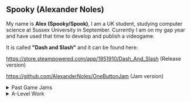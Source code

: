 ## Spooky (Alexander Noles)

My name is **Alex (Spooky/Spook)**, I am a UK student, studying computer science at Sussex University in September. Currently I am on my gap year and have used that time to develop and publish a videogame. 

It is called **"Dash and Slash"** and it can be found here: 

https://store.steampowered.com/app/1951910/Dash_And_Slash   (Release version)

https://github.com/AlexanderNoles/OneButtonJam              (Jam version)

<details>
  <p><summary>Past Game Jams</summary></p>
  <a href="https://github.com/AlexanderNoles/MiniJam111">
    <img src="https://github-readme-stats.vercel.app/api/pin/?username=AlexanderNoles&repo=MiniJam111">
  </a>
  <a href="https://github.com/Piturnah/dicethulhu">
    <img src="https://github-readme-stats.vercel.app/api/pin/?username=Piturnah&repo=dicethulhu">
  </a>
  <a href="https://github.com/AlexanderNoles/LD47">
    <img src="https://github-readme-stats.vercel.app/api/pin/?username=AlexanderNoles&repo=LD47">
  </a>
  <a href="https://github.com/AlexanderNoles/OneButtonJam">
    <img src="https://github-readme-stats.vercel.app/api/pin/?username=AlexanderNoles&repo=OneButtonJam">
  </a>
  <a href="https://github.com/AlexanderNoles/OneButtonJam">
    <img src="https://github-readme-stats.vercel.app/api/pin/?username=AlexanderNoles&repo=OneButtonJam">
  </a>
  <a href="https://github.com/AlexanderNoles/OneMinuteJam">
    <img src="https://github-readme-stats.vercel.app/api/pin/?username=AlexanderNoles&repo=OneMinuteJam">
  </a>
  <a href="https://github.com/AlexanderNoles/JameGame">
    <img src="https://github-readme-stats.vercel.app/api/pin/?username=AlexanderNoles&repo=JameGame">
  </a>
  <a href="https://github.com/Piturnah/ld49-unstable">
    <img src="https://github-readme-stats.vercel.app/api/pin/?username=Piturnah&repo=ld49-unstable">
  </a>
  <a href="https://github.com/Piturnah/skeliboi">
    <img src="https://github-readme-stats.vercel.app/api/pin/?username=Piturnah&repo=skeliboi">
  </a>
  <a href="https://github.com/Piturnah/dread-83">
    <img src="https://github-readme-stats.vercel.app/api/pin/?username=Piturnah&repo=dread-83">
  </a>
</details>

<details>
  <p><summary>A-Level Work</summary></p>
  <a href="https://github.com/AlexanderNoles/NEA">
    <img src="https://github-readme-stats.vercel.app/api/pin/?username=AlexanderNoles&repo=NEA">
  </a>
  <a href="https://github.com/Piturnah/CSePOS">
    <img src="https://github-readme-stats.vercel.app/api/pin/?username=Piturnah&repo=CSePOS">
  </a>
</details>
